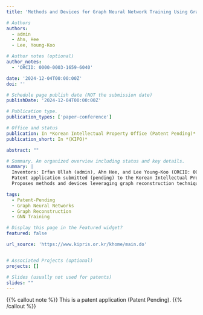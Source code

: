 ```yaml
---
title: 'Methods and Devices for Graph Neural Network Training Using Graph Reconstruction'

# Authors
authors:
  - admin
  - Ahn, Hee
  - Lee, Young-Koo

# Author notes (optional)
author_notes:
  - 'ORCID: 0000-0003-1659-6040'

date: '2024-12-04T00:00:00Z'
doi: ''

# Schedule page publish date (NOT the submission date)
publishDate: '2024-12-04T00:00:00Z'

# Publication type.
publication_types: ['paper-conference']

# Office and status
publication: In *Korean Intellectual Property Office (Patent Pending)*
publication_short: In *(KIPO)*

abstract: ""

# Summary. An organized overview including status and key details.
summary: |
  Inventors: Irfan Ullah (admin), Ahn Hee, and Lee Young-Koo (ORCID: 0000-0003-1659-6040).  
  Patent application submitted (pending) to the Korean Intellectual Property Office on December 4, 2024.  
  Proposes methods and devices leveraging graph reconstruction techniques to enhance training efficiency and accuracy in Graph Neural Networks.

tags:
  - Patent-Pending
  - Graph Neural Networks
  - Graph Reconstruction
  - GNN Training

# Display this page in the Featured widget?
featured: false

url_source: 'https://www.kipris.or.kr/khome/main.do'


# Associated Projects (optional)
projects: []

# Slides (usually not used for patents)
slides: ""
---
```


{{% callout note %}}
This is a patent application (Patent Pending).
{{% /callout %}}
